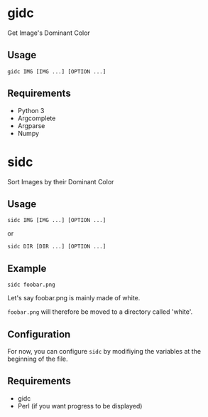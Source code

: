 # gidc

Get Image's Dominant Color

## Usage

```
gidc IMG [IMG ...] [OPTION ...]
```

## Requirements

* Python 3
* Argcomplete
* Argparse
* Numpy

# sidc

Sort Images by their Dominant Color

## Usage
```
sidc IMG [IMG ...] [OPTION ...]
```
or
```
sidc DIR [DIR ...] [OPTION ...]
```

## Example
```
sidc foobar.png
```
Let's say foobar.png is mainly made of white.

`foobar.png` will therefore be moved to a directory called 'white'.

## Configuration

For now, you can configure `sidc` by modifiying the variables at the beginning of the file.

## Requirements

* gidc
* Perl (if you want progress to be displayed)
